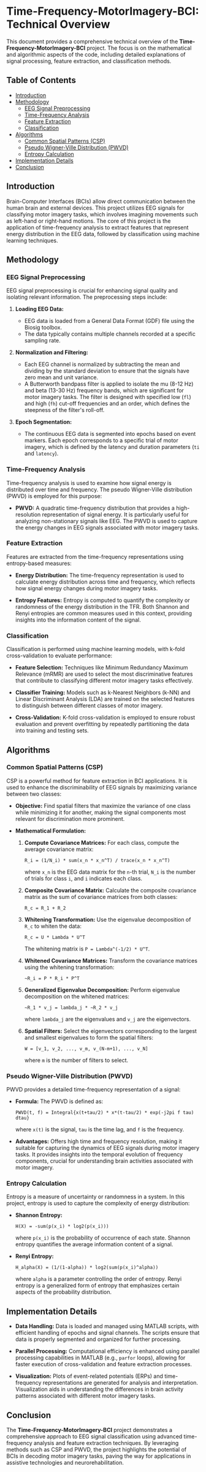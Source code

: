 # Time-Frequency-MotorImagery-BCI: Technical Overview

This document provides a comprehensive technical overview of the **Time-Frequency-MotorImagery-BCI** project. The focus is on the mathematical and algorithmic aspects of the code, including detailed explanations of signal processing, feature extraction, and classification methods.

## Table of Contents

- [Introduction](#introduction)
- [Methodology](#methodology)
  - [EEG Signal Preprocessing](#eeg-signal-preprocessing)
  - [Time-Frequency Analysis](#time-frequency-analysis)
  - [Feature Extraction](#feature-extraction)
  - [Classification](#classification)
- [Algorithms](#algorithms)
  - [Common Spatial Patterns (CSP)](#common-spatial-patterns-csp)
  - [Pseudo Wigner-Ville Distribution (PWVD)](#pseudo-wigner-ville-distribution-pwvd)
  - [Entropy Calculation](#entropy-calculation)
- [Implementation Details](#implementation-details)
- [Conclusion](#conclusion)

## Introduction

Brain-Computer Interfaces (BCIs) allow direct communication between the human brain and external devices. This project utilizes EEG signals for classifying motor imagery tasks, which involves imagining movements such as left-hand or right-hand motions. The core of this project is the application of time-frequency analysis to extract features that represent energy distribution in the EEG data, followed by classification using machine learning techniques.

## Methodology

### EEG Signal Preprocessing

EEG signal preprocessing is crucial for enhancing signal quality and isolating relevant information. The preprocessing steps include:

1. **Loading EEG Data:**
   - EEG data is loaded from a General Data Format (GDF) file using the Biosig toolbox.
   - The data typically contains multiple channels recorded at a specific sampling rate.

2. **Normalization and Filtering:**
   - Each EEG channel is normalized by subtracting the mean and dividing by the standard deviation to ensure that the signals have zero mean and unit variance.
   - A Butterworth bandpass filter is applied to isolate the mu (8-12 Hz) and beta (13-30 Hz) frequency bands, which are significant for motor imagery tasks. The filter is designed with specified low (`fl`) and high (`fh`) cut-off frequencies and an order, which defines the steepness of the filter's roll-off.

3. **Epoch Segmentation:**
   - The continuous EEG data is segmented into epochs based on event markers. Each epoch corresponds to a specific trial of motor imagery, which is defined by the latency and duration parameters (`ti` and `latency`).

### Time-Frequency Analysis

Time-frequency analysis is used to examine how signal energy is distributed over time and frequency. The pseudo Wigner-Ville distribution (PWVD) is employed for this purpose:

- **PWVD:** A quadratic time-frequency distribution that provides a high-resolution representation of signal energy. It is particularly useful for analyzing non-stationary signals like EEG. The PWVD is used to capture the energy changes in EEG signals associated with motor imagery tasks.

### Feature Extraction

Features are extracted from the time-frequency representations using entropy-based measures:

- **Energy Distribution:** The time-frequency representation is used to calculate energy distribution across time and frequency, which reflects how signal energy changes during motor imagery tasks.

- **Entropy Features:** Entropy is computed to quantify the complexity or randomness of the energy distribution in the TFR. Both Shannon and Renyi entropies are common measures used in this context, providing insights into the information content of the signal.

### Classification

Classification is performed using machine learning models, with k-fold cross-validation to evaluate performance:

- **Feature Selection:** Techniques like Minimum Redundancy Maximum Relevance (mRMR) are used to select the most discriminative features that contribute to classifying different motor imagery tasks effectively.

- **Classifier Training:** Models such as k-Nearest Neighbors (k-NN) and Linear Discriminant Analysis (LDA) are trained on the selected features to distinguish between different classes of motor imagery.

- **Cross-Validation:** K-fold cross-validation is employed to ensure robust evaluation and prevent overfitting by repeatedly partitioning the data into training and testing sets.

## Algorithms

### Common Spatial Patterns (CSP)

CSP is a powerful method for feature extraction in BCI applications. It is used to enhance the discriminability of EEG signals by maximizing variance between two classes:

- **Objective:** Find spatial filters that maximize the variance of one class while minimizing it for another, making the signal components most relevant for discrimination more prominent.

- **Mathematical Formulation:**

  1. **Compute Covariance Matrices:** For each class, compute the average covariance matrix:
     ```
     R_i = (1/N_i) * sum(x_n * x_n^T) / trace(x_n * x_n^T)
     ```
     where `x_n` is the EEG data matrix for the `n`-th trial, `N_i` is the number of trials for class `i`, and `i` indicates each class.

  2. **Composite Covariance Matrix:** Calculate the composite covariance matrix as the sum of covariance matrices from both classes:
     ```
     R_c = R_1 + R_2
     ```

  3. **Whitening Transformation:** Use the eigenvalue decomposition of `R_c` to whiten the data:
     ```
     R_c = U * Lambda * U^T
     ```
     The whitening matrix is `P = Lambda^(-1/2) * U^T`.

  4. **Whitened Covariance Matrices:** Transform the covariance matrices using the whitening transformation:
     ```
     ~R_i = P * R_i * P^T
     ```

  5. **Generalized Eigenvalue Decomposition:** Perform eigenvalue decomposition on the whitened matrices:
     ```
     ~R_1 * v_j = lambda_j * ~R_2 * v_j
     ```
     where `lambda_j` are the eigenvalues and `v_j` are the eigenvectors.

  6. **Spatial Filters:** Select the eigenvectors corresponding to the largest and smallest eigenvalues to form the spatial filters:
     ```
     W = [v_1, v_2, ..., v_m, v_(N-m+1), ..., v_N]
     ```
     where `m` is the number of filters to select.

### Pseudo Wigner-Ville Distribution (PWVD)

PWVD provides a detailed time-frequency representation of a signal:

- **Formula:** The PWVD is defined as:
  ```
  PWVD(t, f) = Integral{x(t+tau/2) * x*(t-tau/2) * exp(-j2pi f tau) dtau}
  ```
  where `x(t)` is the signal, `tau` is the time lag, and `f` is the frequency.

- **Advantages:** Offers high time and frequency resolution, making it suitable for capturing the dynamics of EEG signals during motor imagery tasks. It provides insights into the temporal evolution of frequency components, crucial for understanding brain activities associated with motor imagery.

### Entropy Calculation

Entropy is a measure of uncertainty or randomness in a system. In this project, entropy is used to capture the complexity of energy distribution:

- **Shannon Entropy:** 
  ```
  H(X) = -sum(p(x_i) * log2(p(x_i)))
  ```
  where `p(x_i)` is the probability of occurrence of each state. Shannon entropy quantifies the average information content of a signal.

- **Renyi Entropy:**
  ```
  H_alpha(X) = (1/(1-alpha)) * log2(sum(p(x_i)^alpha))
  ```
  where `alpha` is a parameter controlling the order of entropy. Renyi entropy is a generalized form of entropy that emphasizes certain aspects of the probability distribution.

## Implementation Details

- **Data Handling:** Data is loaded and managed using MATLAB scripts, with efficient handling of epochs and signal channels. The scripts ensure that data is properly segmented and organized for further processing.

- **Parallel Processing:** Computational efficiency is enhanced using parallel processing capabilities in MATLAB (e.g., `parfor` loops), allowing for faster execution of cross-validation and feature extraction processes.

- **Visualization:** Plots of event-related potentials (ERPs) and time-frequency representations are generated for analysis and interpretation. Visualization aids in understanding the differences in brain activity patterns associated with different motor imagery tasks.

## Conclusion

The **Time-Frequency-MotorImagery-BCI** project demonstrates a comprehensive approach to EEG signal classification using advanced time-frequency analysis and feature extraction techniques. By leveraging methods such as CSP and PWVD, the project highlights the potential of BCIs in decoding motor imagery tasks, paving the way for applications in assistive technologies and neurorehabilitation.
